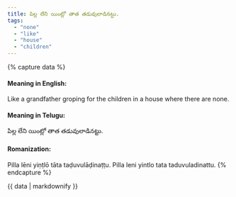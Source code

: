 ```yaml
---
title: పిల్ల లేని యింట్లో తాత తడువులాడినట్టు.
tags:
  - "none"
  - "like"
  - "house"
  - "children"
---
```


{% capture data %}
#### Meaning in English:
Like a grandfather groping for the children in a house where there are none.

#### Meaning in Telugu:
పిల్ల లేని యింట్లో తాత తడువులాడినట్టు.

#### Romanization:
Pilla lēni yiṇṭlō tāta taḍuvulāḍinaṭṭu.
Pilla leni yintlo tata taduvuladinattu.
{% endcapture %}

{{ data | markdownify }}

